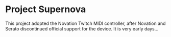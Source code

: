 # Project Supernova

This project adopted the Novation Twitch MIDI controller, after Novation and Serato discontinued official support for the device. It is very early days...
